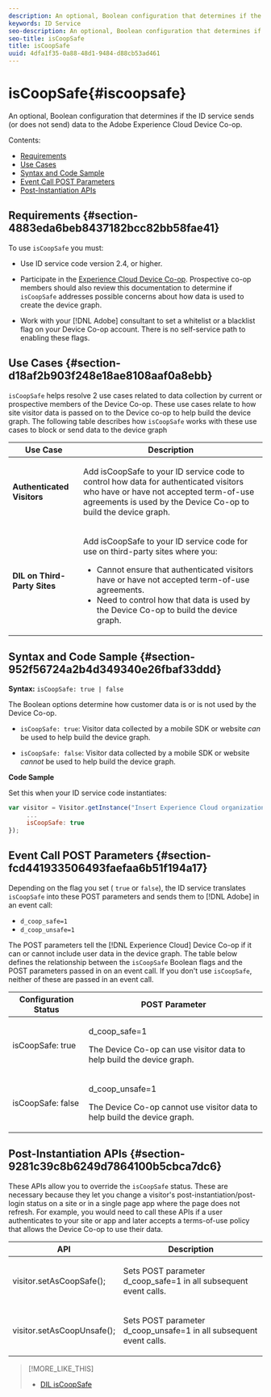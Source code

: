 ```yaml
---
description: An optional, Boolean configuration that determines if the ID service sends (or does not send) data to the Adobe Experience Cloud Device Co-op.
keywords: ID Service
seo-description: An optional, Boolean configuration that determines if the ID service sends (or does not send) data to the Adobe Experience Cloud Device Co-op.
seo-title: isCoopSafe
title: isCoopSafe
uuid: 4dfa1f35-0a88-48d1-9484-d88cb53ad461
---
```


# isCoopSafe{#iscoopsafe}

An optional, Boolean configuration that determines if the ID service sends (or does not send) data to the Adobe Experience Cloud Device Co-op.

Contents:

<ul class="simplelist"> 
 <li> <a href="../../mcvid-library/mcvid-function-vars/mcvid-coopsafe.md#section-4883eda6beb8437182bcc82bb58fae41" format="dita" scope="local"> Requirements </a> </li> 
 <li> <a href="../../mcvid-library/mcvid-function-vars/mcvid-coopsafe.md#section-d18af2b903f248e18ae8108aaf0a8ebb" format="dita" scope="local"> Use Cases </a> </li> 
 <li> <a href="../../mcvid-library/mcvid-function-vars/mcvid-coopsafe.md#section-952f56724a2b4d349340e26fbaf33ddd" format="dita" scope="local"> Syntax and Code Sample </a> </li> 
 <li> <a href="../../mcvid-library/mcvid-function-vars/mcvid-coopsafe.md#section-fcd441933506493faefaa6b51f194a17" format="dita" scope="local"> Event Call POST Parameters </a> </li> 
 <li> <a href="../../mcvid-library/mcvid-function-vars/mcvid-coopsafe.md#section-9281c39c8b6249d7864100b5cbca7dc6" format="dita" scope="local"> Post-Instantiation APIs </a> </li> 
</ul>

## Requirements {#section-4883eda6beb8437182bcc82bb58fae41}

To use `isCoopSafe` you must:

* Use ID service code version 2.4, or higher. 
* Participate in the [Experience Cloud Device Co-op](https://marketing.adobe.com/resources/help/en_US/mcdc/). Prospective co-op members should also review this documentation to determine if `isCoopSafe` addresses possible concerns about how data is used to create the device graph. 

* Work with your [!DNL Adobe] consultant to set a whitelist or a blacklist flag on your Device Co-op account. There is no self-service path to enabling these flags.

## Use Cases {#section-d18af2b903f248e18ae8108aaf0a8ebb}

`isCoopSafe` helps resolve 2 use cases related to data collection by current or prospective members of the Device Co-op. These use cases relate to how site visitor data is passed on to the Device co-op to help build the device graph. The following table describes how `isCoopSafe` works with these use cases to block or send data to the device graph

<table id="table_A24C63D2A21F47EDBAC8FA5E7BE888D8"> 
 <thead> 
  <tr> 
   <th colname="col1" class="entry"> Use Case </th> 
   <th colname="col2" class="entry"> Description </th> 
  </tr> 
 </thead>
 <tbody> 
  <tr> 
   <td colname="col1"> <p> <b>Authenticated Visitors</b> </p> </td> 
   <td colname="col2"> <p>Add <span class="codeph"> isCoopSafe </span> to your ID service code to control how data for authenticated visitors who have or have not accepted term-of-use agreements is used by the Device Co-op to build the device graph. </p> </td> 
  </tr> 
  <tr> 
   <td colname="col1"> <p> <b>DIL on Third-Party Sites</b> </p> </td> 
   <td colname="col2"> <p>Add <span class="codeph"> isCoopSafe </span> to your ID service code for use on third-party sites where you: </p> <p> 
     <ul id="ul_C27BB26510314834A2A7CD99D46DA4AC"> 
      <li id="li_4E6AE574F18646F09C0CF4553EEA1A9E">Cannot ensure that authenticated visitors have or have not accepted term-of-use agreements. </li> 
      <li id="li_26D0561BF32B4278B0A6B5082C17FED8">Need to control how that data is used by the Device Co-op to build the device graph. </li> 
     </ul> </p> </td> 
  </tr> 
 </tbody> 
</table>

## Syntax and Code Sample {#section-952f56724a2b4d349340e26fbaf33ddd}

**Syntax:** `isCoopSafe: true | false`

The Boolean options determine how customer data is or is not used by the Device Co-op.

* `isCoopSafe: true`: Visitor data collected by a mobile SDK or website *can* be used to help build the device graph. 

* `isCoopSafe: false`: Visitor data collected by a mobile SDK or website *cannot* be used to help build the device graph.

**Code Sample**

Set this when your ID service code instantiates:

```js
var visitor = Visitor.getInstance("Insert Experience Cloud organization ID here",{ 
     ... 
     isCoopSafe: true 
});
```

## Event Call POST Parameters {#section-fcd441933506493faefaa6b51f194a17}

Depending on the flag you set ( `true` or `false`), the ID service translates `isCoopSafe` into these POST parameters and sends them to [!DNL Adobe] in an event call:

* `d_coop_safe=1` 
* `d_coop_unsafe=1`

The POST parameters tell the [!DNL Experience Cloud] Device Co-op if it can or cannot include user data in the device graph. The table below defines the relationship between the `isCoopSafe` Boolean flags and the POST parameters passed in on an event call. If you don't use `isCoopSafe`, neither of these are passed in an event call.

<table id="table_0A544534CA904F4D9836A34B8C1EACBB"> 
 <thead> 
  <tr> 
   <th colname="col1" class="entry"> Configuration Status </th> 
   <th colname="col2" class="entry"> POST Parameter </th> 
  </tr> 
 </thead>
 <tbody> 
  <tr> 
   <td colname="col1"> <p> <span class="codeph"> isCoopSafe: true </span> </p> </td> 
   <td colname="col2"> <p> <span class="codeph"> d_coop_safe=1 </span> </p> <p>The Device Co-op can use visitor data to help build the device graph. </p> </td> 
  </tr> 
  <tr> 
   <td colname="col1"> <p> <span class="codeph"> isCoopSafe: false </span> </p> </td> 
   <td colname="col2"> <p> <span class="codeph"> d_coop_unsafe=1 </span> </p> <p>The Device Co-op cannot use visitor data to help build the device graph. </p> </td> 
  </tr> 
 </tbody> 
</table>

## Post-Instantiation APIs {#section-9281c39c8b6249d7864100b5cbca7dc6}

These APIs allow you to override the `isCoopSafe` status. These are necessary because they let you change a visitor's post-instantiation/post-login status on a site or in a single page app where the page does not refresh. For example, you would need to call these APIs if a user authenticates to your site or app and later accepts a terms-of-use policy that allows the Device Co-op to use their data.

<table id="table_BAA96B1F82BE48C3A61A1AF1367BA45C"> 
 <thead> 
  <tr> 
   <th colname="col1" class="entry"> API </th> 
   <th colname="col2" class="entry"> Description </th> 
  </tr> 
 </thead>
 <tbody> 
  <tr> 
   <td colname="col1"> <p> <span class="codeph"> visitor.setAsCoopSafe(); </span> </p> </td> 
   <td colname="col2"> <p>Sets POST parameter <span class="codeph"> d_coop_safe=1 </span> in all subsequent event calls. </p> </td> 
  </tr> 
  <tr> 
   <td colname="col1"> <p> <span class="codeph"> visitor.setAsCoopUnsafe(); </span> </p> </td> 
   <td colname="col2"> <p>Sets POST parameter <span class="codeph"> d_coop_unsafe=1 </span> in all subsequent event calls. </p> </td> 
  </tr> 
 </tbody> 
</table>

<!--
Wiki page https://wiki.corp.adobe.com/x/RCfFTg
-->

>[!MORE_LIKE_THIS]
>
>* [DIL isCoopSafe](https://marketing.adobe.com/resources/help/en_US/aam/dil-coopsafe.html)
